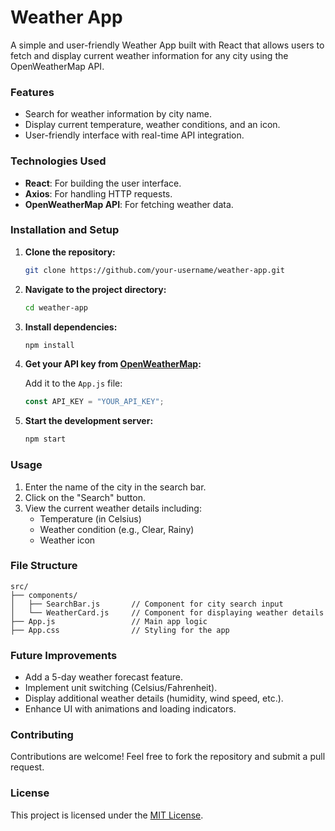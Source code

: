 # Weather App

A simple and user-friendly Weather App built with React that allows users to fetch and display current weather information for any city using the OpenWeatherMap API.

### Features

- Search for weather information by city name.
- Display current temperature, weather conditions, and an icon.
- User-friendly interface with real-time API integration.

### Technologies Used

- **React**: For building the user interface.
- **Axios**: For handling HTTP requests.
- **OpenWeatherMap API**: For fetching weather data.

### Installation and Setup

1. **Clone the repository:**

   ```bash
   git clone https://github.com/your-username/weather-app.git
   ```

2. **Navigate to the project directory:**

   ```bash
   cd weather-app
   ```

3. **Install dependencies:**

   ```bash
   npm install
   ```

4. **Get your API key from [OpenWeatherMap](https://openweathermap.org/):**
   
   Add it to the `App.js` file:
   
   ```javascript
   const API_KEY = "YOUR_API_KEY";
   ```

5. **Start the development server:**

   ```bash
   npm start
   ```

### Usage

1. Enter the name of the city in the search bar.
2. Click on the "Search" button.
3. View the current weather details including:
   - Temperature (in Celsius)
   - Weather condition (e.g., Clear, Rainy)
   - Weather icon

### File Structure

```
src/
├── components/
│   ├── SearchBar.js       // Component for city search input
│   └── WeatherCard.js     // Component for displaying weather details
├── App.js                 // Main app logic
├── App.css                // Styling for the app
```

### Future Improvements

- Add a 5-day weather forecast feature.
- Implement unit switching (Celsius/Fahrenheit).
- Display additional weather details (humidity, wind speed, etc.).
- Enhance UI with animations and loading indicators.

### Contributing

Contributions are welcome! Feel free to fork the repository and submit a pull request.

### License

This project is licensed under the [MIT License](LICENSE).

